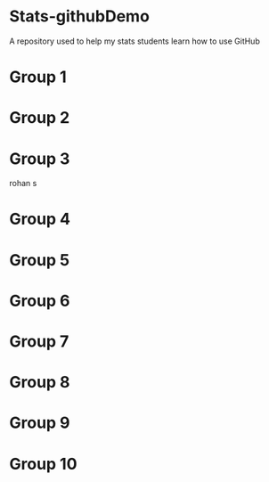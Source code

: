 # Stats-githubDemo
A repository used to help my stats students learn how to use GitHub

Group 1
===

Group 2
===

Group 3
===
rohan s

Group 4
===

Group 5
===

Group 6
===

Group 7
===

Group 8
===

Group 9
===

Group 10
===
